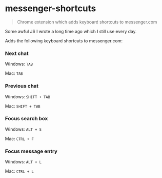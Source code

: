 # messenger-shortcuts

> Chrome extension which adds keyboard shortcuts to messenger.com

Some awful JS I wrote a long time ago which I still use every day.

Adds the following keyboard shortcuts to messenger.com:

 ### Next chat
 
  Windows: `TAB`
  
  Mac: `TAB`
  
### Previous chat

Windows: `SHIFT + TAB`

Mac: `SHIFT + TAB`
 
### Focus search box

Windows: `ALT + S`

Mac: `CTRL + F`

### Focus message entry

Windows: `ALT + L`

Mac: `CTRL + L`
